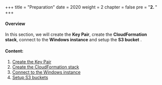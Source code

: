 +++
title = "Preparation"
date = 2020
weight = 2
chapter = false
pre = "<b>2. </b>"
+++

#### Overview

In this section, we will create the **Key Pair**, create the **CloudFormation stack**, connect to the **Windows instance** and setup the **S3 bucket** .

#### Content:

1. [Create the Key Pair](2.1-createkeypair/)
2. [Create the CloudFormation stack](2.2-createstack/)
3. [Connect to the Windows instance](2.3-connectvirtualmachine/)
4. [Setup S3 buckets](2.4-setups3/)